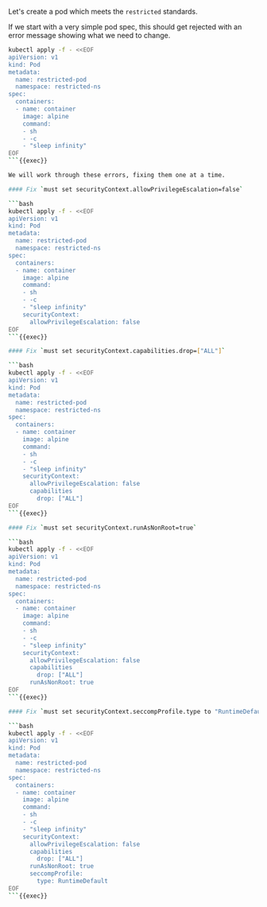 
Let's create a pod which meets the `restricted` standards.


If we start with a very simple pod spec, this should get rejected with an error message showing what we need to change.


```bash
kubectl apply -f - <<EOF
apiVersion: v1
kind: Pod
metadata:
  name: restricted-pod
  namespace: restricted-ns
spec:
  containers:
  - name: container
    image: alpine
    command:
    - sh
    - -c
    - "sleep infinity"
EOF
```{{exec}}

We will work through these errors, fixing them one at a time.

#### Fix `must set securityContext.allowPrivilegeEscalation=false`

```bash
kubectl apply -f - <<EOF
apiVersion: v1
kind: Pod
metadata:
  name: restricted-pod
  namespace: restricted-ns
spec:
  containers:
  - name: container
    image: alpine
    command:
    - sh
    - -c
    - "sleep infinity"
    securityContext:
      allowPrivilegeEscalation: false
EOF
```{{exec}}

#### Fix `must set securityContext.capabilities.drop=["ALL"]`

```bash
kubectl apply -f - <<EOF
apiVersion: v1
kind: Pod
metadata:
  name: restricted-pod
  namespace: restricted-ns
spec:
  containers:
  - name: container
    image: alpine
    command:
    - sh
    - -c
    - "sleep infinity"
    securityContext:
      allowPrivilegeEscalation: false
      capabilities
        drop: ["ALL"]
EOF
```{{exec}}

#### Fix `must set securityContext.runAsNonRoot=true`

```bash
kubectl apply -f - <<EOF
apiVersion: v1
kind: Pod
metadata:
  name: restricted-pod
  namespace: restricted-ns
spec:
  containers:
  - name: container
    image: alpine
    command:
    - sh
    - -c
    - "sleep infinity"
    securityContext:
      allowPrivilegeEscalation: false
      capabilities
        drop: ["ALL"]
      runAsNonRoot: true
EOF
```{{exec}}

#### Fix `must set securityContext.seccompProfile.type to "RuntimeDefault" or "Localhost"`

```bash
kubectl apply -f - <<EOF
apiVersion: v1
kind: Pod
metadata:
  name: restricted-pod
  namespace: restricted-ns
spec:
  containers:
  - name: container
    image: alpine
    command:
    - sh
    - -c
    - "sleep infinity"
    securityContext:
      allowPrivilegeEscalation: false
      capabilities
        drop: ["ALL"]
      runAsNonRoot: true
      seccompProfile:
        type: RuntimeDefault
EOF
```{{exec}}
